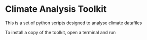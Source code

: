 # Climate Analysis Toolkit

This is a set of python scripts designed to analyse climate datafiles

To install a copy of the toolkit, open a terminal and run
